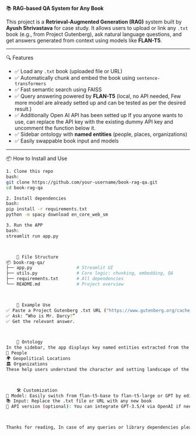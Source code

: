 📚 **RAG-based QA System for Any Book**

This project is a **Retrieval-Augmented Generation (RAG)** system built by **Ayush Shrivastava** for case study. It allows users to upload or link any `.txt` book (e.g., from Project Gutenberg), ask natural language questions, and get answers generated from context using models like **FLAN-T5**.

---

🔍 Features

- ✅ Load any `.txt` book (uploaded file or URL)
- ✅ Automatically chunk and embed the book using `sentence-transformers`
- ✅ Fast semantic search using FAISS
- ✅ Query answering powered by **FLAN-T5** (local, no API needed, Few more model are already setted up and can be tested as per the desired result.)
- ✅ Additionally Open AI API has been setted up If you anyone wants to use, can replace the API key with the existing dummy API key and uncomment the function below it.
- ✅ Sidebar ontology with **named entities** (people, places, organizations)
- ✅ Easily swappable book input and models

---

📦 How to Install and Use 


```bash
1. Clone this repo
bash:
git clone https://github.com/your-username/book-rag-qa.git
cd book-rag-qa

2. Install dependencies
bash:
pip install -r requirements.txt
python -m spacy download en_core_web_sm

3. Run the APP
bash:
streamlit run app.py



	📁 File Structure
📦 book-rag-qa/
├── app.py                 # Streamlit UI
├── utils.py               # Core logic: chunking, embedding, QA
├── requirements.txt       # All dependencies
└── README.md              # Project overview



	📘 Example Use
✅ Paste a Project Gutenberg .txt URL ("https://www.gutenberg.org/cache/epub/1342/pg1342.txt")
✅ Ask: “Who is Mr. Darcy?”
✅ Get the relevant answer.



	🧠 Ontology
In the sidebar, the app displays key named entities extracted from the book:
👤 People
🌍 Geopolitical Locations
🏛️ Organizations
These help users understand the character and setting landscape of the text.



	🛠️ Customization
🔁 Model: Easily switch from flan-t5-base to flan-t5-large or GPT by editing utils.py
📚 Input: Replace the .txt file or URL with any new book
🤖 API version (optional): You can integrate GPT-3.5/4 via OpenAI if needed and already having an API key



Thanks for reading, In case of any queries or library dependencies please revert back to me on mail(shrivastava.ayush181297@gmail.com) or on phone(+91 70497 94984).